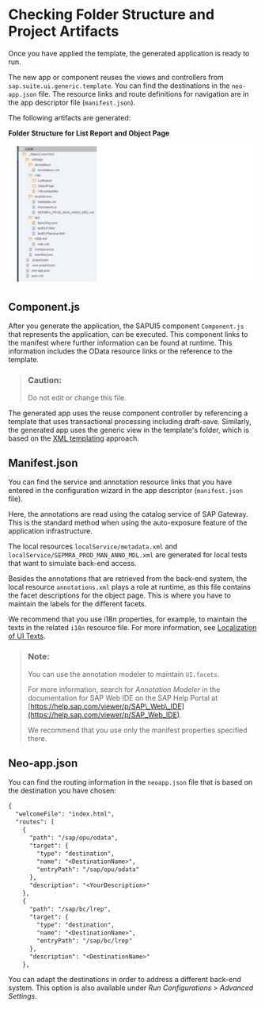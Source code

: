 <!-- loiof7abd1bbc766422e82476e333a46c9a1 -->

# Checking Folder Structure and Project Artifacts

Once you have applied the template, the generated application is ready to run.

The new app or component reuses the views and controllers from `sap.suite.ui.generic.template`. You can find the destinations in the `neo-app.json` file. The resource links and route definitions for navigation are in the app descriptor file \(`manifest.json`\).

The following artifacts are generated:

   
  
**Folder Structure for List Report and Object Page**

 ![](images/Smart_Templates_Folder_Structure_aeab6b5.png "Folder Structure for List Report and Object Page") 



## Component.js

After you generate the application, the SAPUI5 component `Component.js` that represents the application, can be executed. This component links to the manifest where further information can be found at runtime. This information includes the OData resource links or the reference to the template.

> ### Caution:  
> Do not edit or change this file.

The generated app uses the reuse component controller by referencing a template that uses transactional processing including draft-save. Similarly, the generated app uses the generic view in the template's folder, which is based on the [XML templating](../04_Essentials/xml-templating-5ee619f.md) approach.



## Manifest.json

You can find the service and annotation resource links that you have entered in the configuration wizard in the app descriptor \(`manifest.json` file\).

Here, the annotations are read using the catalog service of SAP Gateway. This is the standard method when using the auto-exposure feature of the application infrastructure.

The local resources `localService/metadata.xml` and `localService/SEPMRA_PROD_MAN_ANNO_MDL.xml` are generated for local tests that want to simulate back-end access.

Besides the annotations that are retrieved from the back-end system, the local resource `annotations.xml` plays a role at runtime, as this file contains the facet descriptions for the object page. This is where you have to maintain the labels for the different facets.

We recommend that you use i18n properties, for example, to maintain the texts in the related `i18n` resource file. For more information, see [Localization of UI Texts](localization-of-ui-texts-b8cb649.md).

> ### Note:  
> You can use the annotation modeler to maintain `UI.facets`.
> 
> For more information, search for *Annotation Modeler* in the documentation for SAP Web IDE on the SAP Help Portal at [https://help.sap.com/viewer/p/SAP\_Web\_IDE](https://help.sap.com/viewer/p/SAP_Web_IDE).
> 
> We recommend that you use only the manifest properties specified there.



## Neo-app.json

You can find the routing information in the `neoapp.json` file that is based on the destination you have chosen:

```
{
  "welcomeFile": "index.html",
  "routes": [
    {
      "path": "/sap/opu/odata",
      "target": {
        "type": "destination",
        "name": "<DestinationName>",
        "entryPath": "/sap/opu/odata"
      },
      "description": "<YourDescription>"
    },
    {
      "path": "/sap/bc/lrep",
      "target": {
        "type": "destination",
        "name": "<DestinationName>",
        "entryPath": "/sap/bc/lrep"
      },
      "description": "<DestinationName>"
    },

```

You can adapt the destinations in order to address a different back-end system. This option is also available under *Run Configurations* \> *Advanced Settings*.

